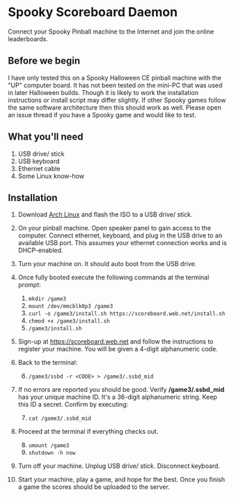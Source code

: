 Spooky Scoreboard Daemon
========================

Connect your Spooky Pinball machine to the Internet and join the
online leaderboards.

Before we begin
---------------
I have only tested this on a Spooky Halloween CE pinball machine with the "UP"
computer board.  It has not been tested on the mini-PC that was used in later
Halloween builds.  Though it is likely to work the installation instructions
or install script may differ slightly.  If other Spooky games follow the same
software architecture then this should work as well.  Please open an issue
thread if you have a Spooky game and would like to test.

What you'll need
----------------
1. USB drive/ stick
2. USB keyboard
3. Ethernet cable
4. Some Linux know-how

Installation
------------

1. Download [Arch Linux](https://archlinux.org/download/) and flash the ISO to
   a USB drive/ stick.

2. On your pinball machine.  Open speaker panel to gain access to the computer.
   Connect ethernet, keyboard, and plug in the USB drive to an available USB
   port.  This assumes your ethernet connection works and is DHCP-enabled.

3. Turn your machine on.  It should auto boot from the USB drive.

4. Once fully booted execute the following commands at the terminal prompt:

    1. `mkdir /game3`
    2. `mount /dev/mmcblk0p3 /game3`
    3. `curl -o /game3/install.sh https://scoreboard.web.net/install.sh`
    4. `chmod +x /game3/install.sh`
    5. `/game3/install.sh`

5. Sign-up at https://scoreboard.web.net and follow the instructions to
   register your machine.  You will be given a 4-digit alphanumeric code.

6. Back to the terminal:

    6. `/game3/ssbd -r <CODE> > /game3/.ssbd_mid`

7. If no errors are reported you should be good.  Verify **/game3/.ssbd_mid**
   has your unique machine ID.  It's a 36-digit alphanumeric string.
   Keep this ID a secret.  Confirm by executing:

    7. `cat /game3/.ssbd_mid`

8. Proceed at the terminal if everything checks out.

    8. `umount /game3`
    9. `shutdown -h now`

9. Turn off your machine.  Unplug USB drive/ stick.  Disconnect keyboard.

10. Start your machine, play a game, and hope for the best.  Once you finish
    a game the scores should be uploaded to the server.
